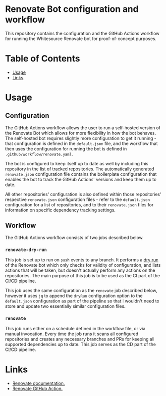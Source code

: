 # Renovate Bot configuration and workflow

This repository contains the configuration and the GitHub Actions workflow for running the Whitesource Renovate bot
for proof-of-concept purposes.

# Table of Contents

- [Usage](#usage)
- [Links](#links)

# Usage

## Configuration

The GitHub Actions workflow allows the user to run a self-hosted version of the Renovate Bot which allows for more
flexibility in how the bot behaves. The self-hosted bot requires slightly more configuration to get it running - that
configuration is defined in the `default.json` file, and the workflow that then uses the configuration for running the
bot is defined in `.github/workflow/renovate.yaml`.

The bot is configured to keep itself up to date as well by including this repository in the list of tracked 
repositories. The automatically generated `renovate.json` configuration file contains the boilerplate configuration
that enables the bot to track the GitHub Actions' versions and keep them up to date.

All other repositories' configuration is also defined within those repositories' respective `renovate.json`
configuration files - refer to the `default.json` configuration for a list of repositories, and to their `renovate.json`
files for information on specific dependency tracking settings.

## Workflow

The GitHub Actions workflow consists of two jobs described below.

### `renovate-dry-run`

This job is set up to run on `push` events to any branch.  It performs a 
[dry run](https://docs.renovatebot.com/self-hosted-configuration/#dryrun) of the Renovate bot which only checks for 
validity of configuration, and lists actions that will be taken, but doesn't actually perform any actions on the 
repositories. The main purpose of this job is to be used as the CI part of the CI/CD pipeline. 

This job uses the same configuration as the `renovate` job described below, however it uses `jq` to append the `dryRun`
configuration option to the `default.json` configuration as part of the pipeline so that I wouldn't need to store and
update two essentially similar configuration files.

### `renovate`

This job runs either on a schedule defined in the workflow file, or via manual invocation. Every time the job runs it
scans all configured repositories and creates any necessary branches and PRs for keeping all supported dependencies up 
to date. This job serves as the CD part of the CI/CD pipeline.

# Links

- [Renovate documentation.](https://docs.renovatebot.com)
- [Renovate GitHub Action.](https://github.com/renovatebot/github-action)
